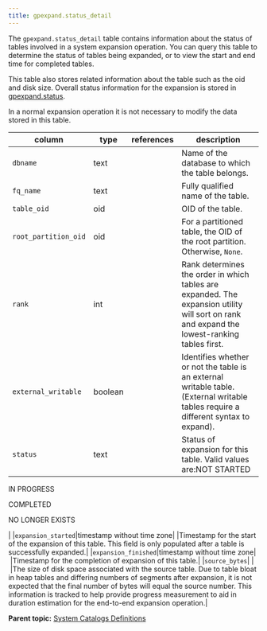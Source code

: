 ```yaml
---
title: gpexpand.status_detail 
---
```


The `gpexpand.status_detail` table contains information about the status of tables involved in a system expansion operation. You can query this table to determine the status of tables being expanded, or to view the start and end time for completed tables.

This table also stores related information about the table such as the oid and disk size. Overall status information for the expansion is stored in [gpexpand.status](gp_expansion_status.html).

In a normal expansion operation it is not necessary to modify the data stored in this table.

|column|type|references|description|
|------|----|----------|-----------|
|`dbname`|text| |Name of the database to which the table belongs.|
|`fq_name`|text| |Fully qualified name of the table.|
|`table_oid`|oid| |OID of the table.|
|`root_partition_oid`|oid| |For a partitioned table, the OID of the root partition. Otherwise, `None`.|
|`rank`|int| |Rank determines the order in which tables are expanded. The expansion utility will sort on rank and expand the lowest-ranking tables first.|
|`external_writable`|boolean| |Identifies whether or not the table is an external writable table. \(External writable tables require a different syntax to expand\).|
|`status`|text| |Status of expansion for this table. Valid values are:NOT STARTED

IN PROGRESS

COMPLETED

NO LONGER EXISTS

|
|`expansion_started`|timestamp without time zone| |Timestamp for the start of the expansion of this table. This field is only populated after a table is successfully expanded.|
|`expansion_finished`|timestamp without time zone| |Timestamp for the completion of expansion of this table.|
|`source_bytes`| | |The size of disk space associated with the source table. Due to table bloat in heap tables and differing numbers of segments after expansion, it is not expected that the final number of bytes will equal the source number. This information is tracked to help provide progress measurement to aid in duration estimation for the end-to-end expansion operation.|

**Parent topic:** [System Catalogs Definitions](../system_catalogs/catalog_ref-html.html)

